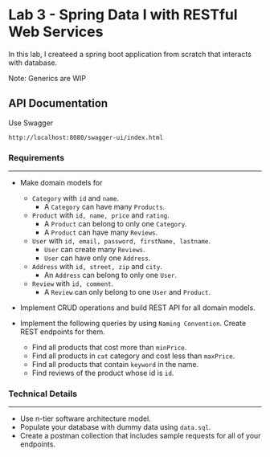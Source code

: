 # Lab 3 - Spring Data I with RESTful Web Services 

In this lab, I createed a spring boot application from scratch that interacts with database.

Note: Generics are WIP

## API Documentation
Use Swagger
```
http://localhost:8080/swagger-ui/index.html
```

###  Requirements
---
* Make domain models for
	* `Category` with `id` and `name`.
		* A `Category` can have many `Products`.
	* `Product` with `id, name, price` and `rating`.
		* A `Product` can belong to only one `Category`.
		* A `Product` can have many `Reviews`.
	* `User` with `id, email, password, firstName, lastname`.
		* `User` can create many `Reviews`.
		* `User` can have only one `Address`.
	* `Address` with `id, street, zip` and `city`.
		* An `Address` can belong to only one `User`. 
	* `Review` with `id, comment`.
		* A `Review` can only belong to one `User` and `Product`.

* Implement CRUD operations and build REST API for all domain models.

* Implement the following queries by using `Naming Convention`. Create REST endpoints for them.
	* Find all products that cost more than `minPrice`.
	* Find all products in `cat` category and cost less than `maxPrice`.
	* Find all products that contain `keyword` in the name.
	* Find reviews of the product whose id is `id`. 

### Technical Details
---
* Use n-tier software architecture model.
* Populate your database with dummy data using `data.sql`.
* Create a postman collection that includes sample requests for all of your endpoints.

